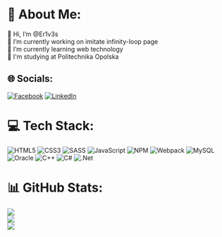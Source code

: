 
# 💫 About Me:
👋 Hi, I’m @Er1v3s<br>🔭 I’m currently working on imitate infinity-loop page<br>🌱 I’m currently learning web technology<br>🏢 I'm studying at Politechnika Opolska

## 🌐 Socials:
[![Facebook](https://img.shields.io/badge/Facebook-%231877F2.svg?logo=Facebook&logoColor=white)](https://facebook.com/philipst6) [![LinkedIn](https://img.shields.io/badge/LinkedIn-%230077B5.svg?logo=linkedin&logoColor=white)](https://linkedin.com/in/filip-statkiewicz-781111225/) 

# 💻 Tech Stack:
![HTML5](https://img.shields.io/badge/html5-%23E34F26.svg?style=flat&logo=html5&logoColor=white) ![CSS3](https://img.shields.io/badge/css3-%231572B6.svg?style=flat&logo=css3&logoColor=white) ![SASS](https://img.shields.io/badge/SASS-hotpink.svg?style=flat&logo=SASS&logoColor=white) ![JavaScript](https://img.shields.io/badge/javascript-%23323330.svg?style=flat&logo=javascript&logoColor=%23F7DF1E) ![NPM](https://img.shields.io/badge/NPM-%23000000.svg?style=flat&logo=npm&logoColor=white) ![Webpack](https://img.shields.io/badge/webpack-%238DD6F9.svg?style=flat&logo=webpack&logoColor=black) ![MySQL](https://img.shields.io/badge/mysql-%2300f.svg?style=flat&logo=mysql&logoColor=white) ![Oracle](https://img.shields.io/badge/Oracle-F80000?style=flat&logo=oracle&logoColor=white) ![C++](https://img.shields.io/badge/c++-%2300599C.svg?style=flat&logo=c%2B%2B&logoColor=white) ![C#](https://img.shields.io/badge/c%23-%23239120.svg?style=flat&logo=c-sharp&logoColor=white) ![.Net](https://img.shields.io/badge/.NET-5C2D91?style=flat&logo=.net&logoColor=white)
# 📊 GitHub Stats:
![](https://github-readme-stats.vercel.app/api?username=Er1v3s&theme=dracula&hide_border=false&include_all_commits=false&count_private=true)<br/>
![](https://github-readme-streak-stats.herokuapp.com/?user=Er1v3s&theme=dracula&hide_border=false)<br/>
![](https://github-readme-stats.vercel.app/api/top-langs/?username=Er1v3s&theme=dracula&hide_border=false&include_all_commits=false&count_private=true&layout=compact)

<!-- Proudly created with GPRM ( https://gprm.itsvg.in ) -->
